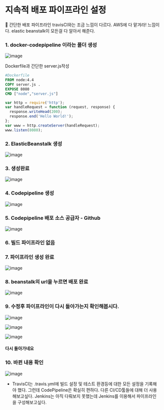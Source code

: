 # 지속적 배포 파이프라인 설정

:star2: 간단한 배포 파이프라인 travisCI와는 조금 느낌이 다르다. AWS에 다 맡겨라! 느낌이다. elastic beanstalk이 모든걸 다 알아서 해준다.

### 1. docker-codepipeline 이라는 폴더 생성 

![image](https://user-images.githubusercontent.com/52663248/66267990-40f21200-e873-11e9-8cde-64a747b3cf97.png)

Dockerfile과 간단한 server.js작성
 
 ```Dockerfile
 #Dockerfile
FROM node:4.4
COPY server.js .
EXPOSE 8080
CMD ["node","server.js"]
```

```javascript
var http = require('http');
var handleRequest = function (request, response) {
  response.writeHead(200);
  response.end('Hello World!');
};
var www = http.createServer(handleRequest);
www.listen(8080);
```

### 2. ElasticBeanstalk 생성 

![image](https://user-images.githubusercontent.com/52663248/66268100-d510a900-e874-11e9-9b76-17ae8c91009b.png)

### 3. 생성완료

![image](https://user-images.githubusercontent.com/52663248/66268105-e8237900-e874-11e9-9176-289c5ea850b2.png)




### 4. Codepipeline 생성

![image](https://user-images.githubusercontent.com/52663248/66268107-f2457780-e874-11e9-9965-a43ccb3e8e68.png)

### 5. Codepipeline 배포 소스 공급자 - Github

![image](https://user-images.githubusercontent.com/52663248/66268110-fffafd00-e874-11e9-8b7f-e044c30b7a7b.png)

### 6. 빌드 파이프라인 없음

### 7. 파이프라인 생성 완료

![image](https://user-images.githubusercontent.com/52663248/66268127-24ef7000-e875-11e9-9eb3-c953ce782ee4.png)

### 8. beanstalk의 url을 누르면 배포 완료

![image](https://user-images.githubusercontent.com/52663248/66268134-35074f80-e875-11e9-9588-193ed3ef2115.png)

### 9. 수정후 파이프라인이 다시 돌아가는지 확인해봅시다.

![image](https://user-images.githubusercontent.com/52663248/66268143-4e100080-e875-11e9-88f7-95b746504548.png)

![image](https://user-images.githubusercontent.com/52663248/66268155-64b65780-e875-11e9-9a80-6fe01089d7cf.png)

![image](https://user-images.githubusercontent.com/52663248/66268157-713ab000-e875-11e9-9120-fbb5685a87f2.png)

#### 다시 돌아가네요

### 10. 바뀐 내용 확인

![image](https://user-images.githubusercontent.com/52663248/66268162-89123400-e875-11e9-80bc-e4dd6b36c3fb.png)

* TravisCI는 .travis.yml에 빌드 설정 및 테스트 환경등에 대한 모든 설정을 기록해야 했다. 그런데 CodePipeline은 확실히 편하다. 다른 CI/CD툴들에 대해 더 사용해보고싶다. Jenkins는 아직 다뤄보지 못했는데 Jenkins를 이용해서 파이프라인을 구성해보고싶다. 
